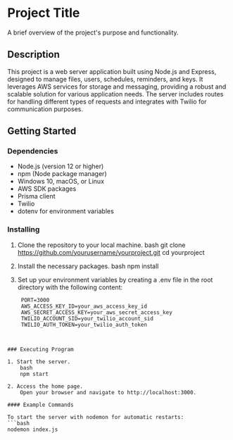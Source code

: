 # Project Title

A brief overview of the project's purpose and functionality.

## Description

This project is a web server application built using Node.js and Express, designed to manage files, users, schedules, reminders, and keys. It leverages AWS services for storage and messaging, providing a robust and scalable solution for various application needs. The server includes routes for handling different types of requests and integrates with Twilio for communication purposes.

## Getting Started

### Dependencies

* Node.js (version 12 or higher)
* npm (Node package manager)
* Windows 10, macOS, or Linux
* AWS SDK packages
* Prisma client
* Twilio
* dotenv for environment variables

### Installing

1. Clone the repository to your local machine.
    bash
    git clone https://github.com/yourusername/yourproject.git
    cd yourproject
    
2. Install the necessary packages.
    bash
    npm install
    
3. Set up your environment variables by creating a .env file in the root directory with the following content:
   ~~~env
    PORT=3000
    AWS_ACCESS_KEY_ID=your_aws_access_key_id
    AWS_SECRET_ACCESS_KEY=your_aws_secret_access_key
    TWILIO_ACCOUNT_SID=your_twilio_account_sid
    TWILIO_AUTH_TOKEN=your_twilio_auth_token
~~~
    

### Executing Program

1. Start the server.
    bash
    npm start
    
2. Access the home page.
    Open your browser and navigate to http://localhost:3000.

#### Example Commands

To start the server with nodemon for automatic restarts:
```bash
nodemon index.js

